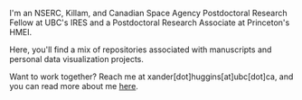 I'm an NSERC, Killam, and Canadian Space Agency Postdoctoral Research Fellow at UBC's IRES and a Postdoctoral Research Associate at Princeton's HMEI.

Here, you'll find a mix of repositories associated with manuscripts and personal data visualization projects. 

Want to work together? Reach me at xander[dot]huggins[at]ubc[dot]ca, and you can read more about me [here](https://xanderhuggins.github.io/).
